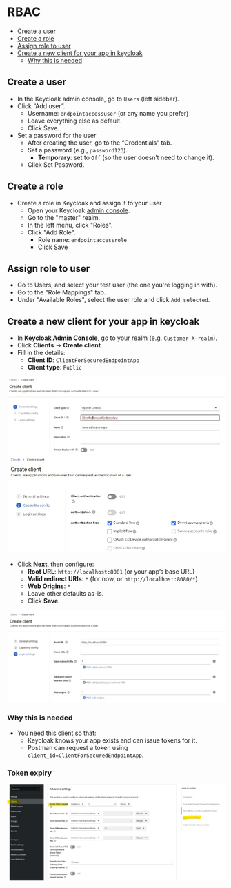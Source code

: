 # RBAC
- [Create a user](#create-a-user)
- [Create a role](#create-a-role)
- [Assign role to user](#assign-role-to-user)
- [Create a new client for your app in keycloak](#create-a-new-client-for-your-app-in-keycloak)
  - [Why this is needed](#why-this-is-needed)
## Create a user
- In the Keycloak admin console, go to `Users` (left sidebar).
- Click “Add user”.
  - Username: `endpointaccessuser` (or any name you prefer)
  - Leave everything else as default.
  - Click Save.
- Set a password for the user
  - After creating the user, go to the “Credentials” tab.
  - Set a password (e.g., `password123`).
    - **Temporary**: set to `Off` (so the user doesn’t need to change it).
  - Click Set Password.
## Create a role
- Create a role in Keycloak and assign it to your user
  - Open your Keycloak [admin console](http://localhost:8080).
  - Go to the "master" realm.
  - In the left menu, click "Roles".
  - Click "Add Role".
    - Role name: `endpointaccessrole`
    - Click Save

## Assign role to user
- Go to Users, and select your test user (the one you're logging in with).
- Go to the "Role Mappings" tab.
- Under "Available Roles", select the user role and click `Add selected`.

## Create a new client for your app in keycloak
- In **Keycloak Admin Console**, go to your realm (e.g. `Customer X-realm`).
- Click **Clients** → **Create client**.
- Fill in the details:
  * **Client ID**: `ClientForSecuredEndpointApp`
  * **Client type**: `Public`
<img src="images/createclient-1.jpg">

<img src="images/createclient-2.jpg">

- Click **Next**, then configure:
  * **Root URL**: `http://localhost:8081` (or your app’s base URL)
  * **Valid redirect URIs**: `*` (for now, or `http://localhost:8080/*`)
  * **Web Origins**: `*`
  * Leave other defaults as-is.
  * Click **Save**.
<img src="images/createclient-3.jpg">

### Why this is needed
- You need this client so that:
  * Keycloak knows your app exists and can issue tokens for it.
  * Postman can request a token using `client_id=ClientForSecuredEndpointApp`.
### Token expiry
<img src="images/tokenexpiry.jpg">
